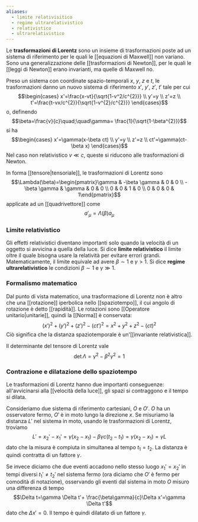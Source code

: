 ```yaml
---
aliases:
  - limite relativisitico
  - regime ultrarelativistico
  - relativistico
  - ultrarelativistico
---
```

Le **trasformazioni di Lorentz** sono un insieme di trasformazioni poste ad un sistema di riferimento per le quali le [[equazioni di Maxwell]] non variano. Sono una generalizzazione delle [[trasformazioni di Newton]], per le quali le [[leggi di Newton]] erano invarianti, ma quelle di Maxwell no.

Preso un sistema con coordinate spazio-temporali $x$, $y$, $z$ e $t$, le trasformazioni danno un nuovo sistema di riferimento $x'$, $y'$, $z'$, $t'$ tale per cui
$$\begin{cases}
x'=\frac{x-vt}{\sqrt{1-v^2/c^{2}}} \\
y'=y \\
z'=z \\
t'=\frac{t-vx/c^{2}}{\sqrt{1-v^{2}/c^{2}}}
\end{cases}$$
o, definendo
$$\beta=\frac{v}{c}\quad;\quad\gamma= \frac{1}{\sqrt{1-\beta^{2}}}$$
si ha
$$\begin{cases}
x'=\gamma(x-\beta ct) \\
y'=y \\
z'=z \\
ct'=\gamma(ct-\beta x)
\end{cases}$$
Nel caso non relativistico $v\ll c$, queste si riducono alle trasformazioni di Newton.

In forma [[tensore|tensoriale]], le trasformazioni di Lorentz sono
$$\Lambda(\beta)=\begin{pmatrix}\gamma & -\beta \gamma & 0 & 0 \\ -\beta \gamma & \gamma & 0 & 0 \\ 0 & 0 & 1 & 0 \\ 0 & 0 & 0 & 1\end{pmatrix}$$
applicate ad un [[quadrivettore]] come
$$a'_{\mu}=\Lambda(\beta)a_{\mu}$$
### Limite relativistico
Gli effetti relativistici diventano importanti solo quando la velocità di un oggetto si avvicina a quella della luce. Si dice **limite relativistico** il limite oltre il quale bisogna usare la relatività per evitare errori grandi. Matematicamente, il limite equivale ad avere $\beta\sim1$ e $\gamma>1$. Si dice **regime ultrarelativistico** le condizioni $\beta\sim1$ e $\gamma\gg1$.
### Formalismo matematico
Dal punto di vista matematico, una trasformazione di Lorentz non è altro che una [[rotazione]] iperbolica nello [[spaziotempo]], il cui angolo di rotazione è detto [[rapidità]]. Le rotazioni sono [[Operatore unitario|unitarie]], quindi la [[Norma]] è conservata:
$$(x')^{2}+(y')^{2}+(z')^{2}-(ct')^{2}=x^{2}+y^{2}+z^{2}-(ct)^{2}$$
Ciò significa che la distanza spaziotemporale è un'[[invariante relativistica]].

Il determinante del tensore di Lorentz vale
$$\det\Lambda=\gamma^{2}-\beta^{2}\gamma^{2}=1$$
### Contrazione e dilatazione dello spaziotempo
Le trasformazioni di Lorentz hanno due importanti conseguenze: all'avvicinarsi alla [[velocità della luce]], gli spazi si contraggono e il tempo si dilata.

Consideriamo due sistema di riferimento cartesiani, $O$ e $O'$. $O$ ha un osservatore fermo, $O'$ è in moto lungo la direzione $x$. Se misuriamo la distanza $L'$ nel sistema in moto, usando le trasformazioni di Lorentz, troviamo
$$L'=x_{2}'-x_{1}'=\gamma(x_{2}-x_{1})-\beta\gamma c(t_{2}-t_{1})=\gamma(x_{2}-x_{1})=\gamma L$$
dato che la misura è compiuta in simultanea al tempo $t_{1}=t_{2}$. La distanza è quindi contratta di un fattore $\gamma$.

Se invece diciamo che due eventi accadono nello stesso luogo $x_{1}'=x_{2}'$ in tempi diversi $t_{1}'\neq t_{2}'$ nel sistema fermo (ora diciamo che $O'$ è fermo per comodità di notazione), osservando gli eventi dal sistema in moto $O$ misuro una differenza di tempo
$$\Delta t=\gamma \Delta t'+ \frac{\beta\gamma}{c}\Delta x'=\gamma \Delta t'$$
dato che $\Delta x'=0$. Il tempo è quindi dilatato di un fattore $\gamma$.